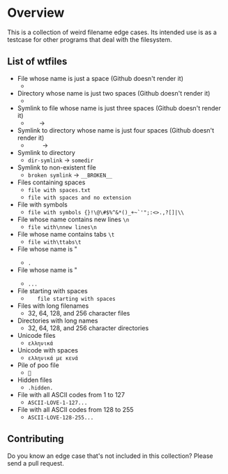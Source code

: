 # Overview

This is a collection of weird filename edge cases. Its intended use is as a testcase for other programs that deal with the filesystem.

## List of wtfiles

* File whose name is just a space (Github doesn't render it)
  * ` `
* Directory whose name is just two spaces (Github doesn't render it)
  * `  `
* Symlink to file whose name is just three spaces (Github doesn't render it)
  * `   ` -> ` `
* Symlink to directory whose name is just four spaces (Github doesn't render it)
  * `    ` -> `  `
* Symlink to directory
  * `dir-symlink` -> `somedir`
* Symlink to non-existent file
  * `broken symlink` -> `__BROKEN__`
* Files containing spaces
  * `file with spaces.txt`
  * `file with spaces and no extension`
* File with symbols
  * `` file with symbols {}!\@\#$%^&*()_+~`'";:<>.,?[]|\\ ``
* File whose name contains new lines `\n`
  * `file with\nnew lines\n`
* File whose name contains tabs `\t`
  * `file with\ttabs\t`
* File whose name is <dot><space>"
  * `. `
* File whose name is <dot><dot><dot>"
  * `...`
* File starting with spaces
  * `   file starting with spaces`
* Files with long filenames
  * 32, 64, 128, and 256 character files
* Directories with long names
  * 32, 64, 128, and 256 character directories
* Unicode files
  * `ελληνικά`
* Unicode with spaces
  * `ελληνικά με κενά`
* Pile of poo file
  * `💩`
* Hidden files
  * `.hidden.`
* File with all ASCII codes from 1 to 127
  * `ASCII-LOVE-1-127...`
* File with all ASCII codes from 128 to 255
  * `ASCII-LOVE-128-255...`

## Contributing

Do you know an edge case that's not included in this collection? Please send a pull request.
